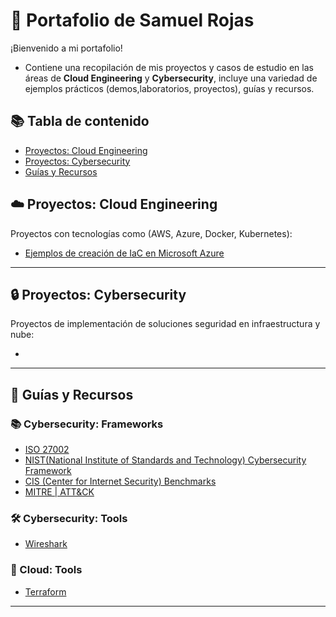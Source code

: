 # 📂 Portafolio de Samuel Rojas
¡Bienvenido a mi portafolio!
- Contiene una recopilación de mis proyectos y casos de estudio en las áreas de **Cloud Engineering** y **Cybersecurity**, incluye una variedad de ejemplos prácticos (demos,laboratorios, proyectos), guías y recursos.

## 📚 Tabla de contenido
- [Proyectos: Cloud Engineering](#️-cloud-engineering)
- [Proyectos: Cybersecurity](#-cybersecurity)
- [Guías y Recursos](#guías-y-recursos)

## ☁️ Proyectos: Cloud Engineering
Proyectos con tecnologías como (AWS, Azure, Docker, Kubernetes):
- [Ejemplos de creación de IaC en Microsoft Azure ](https://github.com/samuelrojasm/demo-terraform-azure)

---

## 🔒 Proyectos: Cybersecurity
Proyectos de implementación de soluciones seguridad en infraestructura y nube:
- []()

---

## 📖 Guías y Recursos
### 📚 Cybersecurity: Frameworks
- [ISO 27002](https://www.iso.org/standard/75652.html)
- [NIST(National Institute of Standards and Technology) Cybersecurity Framework](https://www.nist.gov/cyberframework)
- [CIS (Center for Internet Security) Benchmarks](https://www.cisecurity.org/cis-benchmarks)
- [MITRE | ATT&CK](https://attack.mitre.org/)

### 🛠️ Cybersecurity: Tools
- [Wireshark](https://www.wireshark.org/)

### 🔧 Cloud: Tools
- [Terraform]()

---


